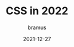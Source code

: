 ---
author: bramus
date: 2021-12-27
permalink: false
publisher: bramusblog
tags:
  - css
target_url: https://www.bram.us/2021/12/27/css-in-2022/
title: CSS in 2022
---